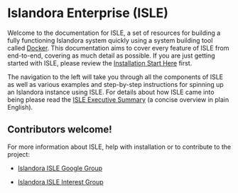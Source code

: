 # Islandora Enterprise (ISLE)

Welcome to the documentation for ISLE, a set of resources for building a fully functioning Islandora system quickly using a system building tool called [Docker](https://docker.com). This documentation aims to cover every feature of ISLE from end-to-end, covering as much detail as possible. If you are just getting started with ISLE, please review the [Installation Start Here](install_start_here.md) first.

The navigation to the left will take you through all the components of ISLE as well as various examples and step-by-step instructions for spinning up an Islandora instance using ISLE. For details about how ISLE came into being please read the [ISLE Executive Summary](https://docs.google.com/document/d/17tAFxR6_b7sxXkE1teNDQZv0UZ0LLSkX8K05-U6A6nw/edit?usp=sharing) (a concise overview in plain English).

## Contributors welcome!
For more information about ISLE, help with installation or to contribute to the project:

*  [Islandora ISLE Google Group](https://groups.google.com/forum/#!forum/isle-updates)

*  [Islandora ISLE Interest Group](https://github.com/islandora-interest-groups/Islandora-ISLE-Interest-Group)